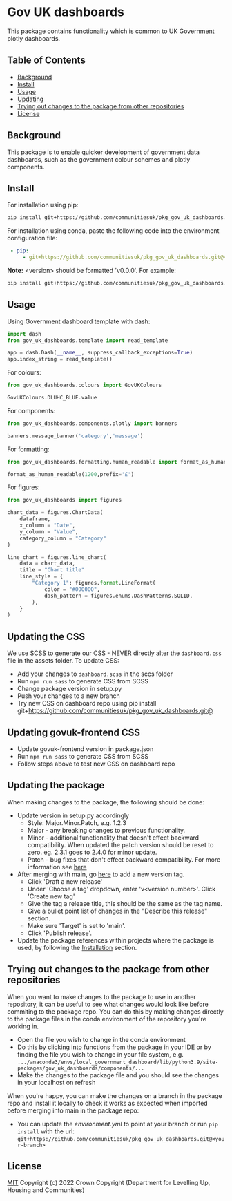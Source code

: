 # Gov UK dashboards

This package contains functionality which is common to UK Government plotly dashboards.

## Table of Contents

- [Background](#background)
- [Install](#install)
- [Usage](#usage)
- [Updating](#updating)
- [Trying out changes to the package from other repositories](#trying-out-changes-to-the-package-from-other-repositories)
- [License](#license)

## Background

This package is to enable quicker development of government data dashboards, such as the government colour schemes and plotly components.

## Install

For installation using pip:

```sh
pip install git+https://github.com/communitiesuk/pkg_gov_uk_dashboards.git@<version>
```

For installation using conda, paste the following code into the environment configuration file:

```yml
 - pip:
     - git+https://github.com/communitiesuk/pkg_gov_uk_dashboards.git@<version>
```

**Note:** &lt;version&gt; should be formatted 'v0.0.0'. For example:

```sh
pip install git+https://github.com/communitiesuk/pkg_gov_uk_dashboards.git@v2.0.0
```

## Usage

Using Government dashboard template with dash:
```python
import dash
from gov_uk_dashboards.template import read_template

app = dash.Dash(__name__, suppress_callback_exceptions=True)
app.index_string = read_template()
```

For colours:
```python
from gov_uk_dashboards.colours import GovUKColours

GovUKColours.DLUHC_BLUE.value
```

For components:
```python
from gov_uk_dashboards.components.plotly import banners

banners.message_banner('category','message')
```

For formatting:
```python
from gov_uk_dashboards.formatting.human_readable import format_as_human_readable

format_as_human_readable(1200,prefix='£')
```

For figures:
```python
from gov_uk_dashboards import figures

chart_data = figures.ChartData(
    dataframe,
    x_column = "Date",
    y_column = "Value",
    category_column = "Category"
)

line_chart = figures.line_chart(
    data = chart_data,
    title = "Chart title"
    line_style = {
        "Category 1": figures.format.LineFormat(
            color = "#000000",
            dash_pattern = figures.enums.DashPatterns.SOLID,
        ),
    }
)
```
## Updating the CSS

We use SCSS to generate our CSS - NEVER directly alter the `dashboard.css` file in the assets folder.
To update CSS:
- Add your changes to `dashboard.scss` in the sccs folder
- Run `npm run sass` to generate CSS from SCSS
- Change package version in setup.py
- Push your changes to a new branch 
- Try new CSS on dashboard repo using pip install git+https://github.com/communitiesuk/pkg_gov_uk_dashboards.git@<YOUR-BRANCH-NAME>

## Updating govuk-frontend CSS
- Update govuk-frontend version in package.json 
- Run `npm run sass` to generate CSS from SCSS
- Follow steps above to test new CSS on dashboard repo


## Updating the package

When making changes to the package, the following should be done:

- Update version in setup.py accordingly
    - Style: Major.Minor.Patch, e.g. 1.2.3
    - Major - any breaking changes to previous functionality.
    - Minor - additional functionality that doesn't effect backward compatibility. When updated the patch version should be reset to zero. eg. 2.3.1 goes to 2.4.0 for minor update.
    - Patch - bug fixes that don't effect backward compatibility.
    For more information see [here](https://semver.org)
- After merging with main, go [here](https://github.com/communitiesuk/pkg_gov_uk_dashboards/releases) to add a new version tag.
    - Click 'Draft a new release'
    - Under 'Choose a tag' dropdown, enter 'v&lt;version number&gt;'. Click 'Create new tag'
    - Give the tag a release title, this should be the same as the tag name.
    - Give a bullet point list of changes in the "Describe this release" section.
    - Make sure 'Target' is set to 'main'.
    - Click 'Publish release'.
- Update the package references within projects where the package is used, by following the [Installation](#Install) section.


## Trying out changes to the package from other repositories

When you want to make changes to the package to use in another repository, it can be useful to see what changes would look like before commiting to the package repo. You can do this by making changes directly to the package files in the conda environment of the repository you're working in.

- Open the file you wish to change in the conda environment
- Do this by clicking into functions from the package in your IDE or by finding the file you wish to change in your file system, e.g.
 ```.../anaconda3/envs/local_government_dashboard/lib/python3.9/site-packages/gov_uk_dashboards/components/...```
- Make the changes to the package file and you should see the changes in your localhost on refresh

When you're happy, you can make the changes on a branch in the package repo and install it locally to check it works as expected when imported before merging into main in the package repo:
- You can update the *environment.yml* to point at your branch or run ```pip install``` with the url:
    ```git+https://github.com/communitiesuk/pkg_gov_uk_dashboards.git@<your-branch>``` 
## License

[MIT](LICENSE) Copyright (c) 2022 Crown Copyright (Department for Levelling Up, Housing and Communities)